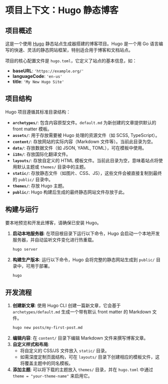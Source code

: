 # 项目上下文：Hugo 静态博客

## 项目概述
这是一个使用 [Hugo](https://gohugo.io/) 静态站点生成器搭建的博客项目。Hugo 是一个用 Go 语言编写的快速、灵活的静态网站框架，特别适合用于博客和文档站点。

项目的核心配置文件是 `hugo.toml`，它定义了站点的基本信息，如：
- **baseURL**: `'https://example.org/'`
- **languageCode**: `'en-us'`
- **title**: `'My New Hugo Site'`

## 项目结构
Hugo 项目遵循其标准目录结构：
- **`archetypes/`**: 包含内容原型文件。`default.md` 为新创建的文章提供默认的 front matter 模板。
- **`assets/`**: 用于存放需要被 Hugo 处理的资源文件（如 SCSS, TypeScript）。
- **`content/`**: 存放网站的实际内容（Markdown 文件等）。当前此目录为空。
- **`data/`**: 存放数据文件（如 JSON, YAML, TOML），可在模板中使用。
- **`i18n/`**: 存放国际化翻译文件。
- **`layouts/`**: 存放自定义的 HTML 模板文件。当前此目录为空，意味着站点将使用默认主题或 `themes/` 目录中的主题。
- **`static/`**: 存放静态文件（如图片、CSS、JS），这些文件会被直接复制到最终的 `public/` 目录中。
- **`themes/`**: 存放 Hugo 主题。
- **`public/`**: Hugo 构建后生成的最终静态网站文件存放于此。

## 构建与运行
要本地预览和开发此博客，请确保已安装 Hugo。

1.  **启动本地服务器**:
    在项目根目录下运行以下命令，Hugo 会启动一个本地开发服务器，并自动监听文件变化进行热重载。
    ```bash
    hugo server
    ```

2.  **构建生产版本**:
    运行以下命令，Hugo 会将完整的静态网站生成到 `public/` 目录中，可用于部署。
    ```bash
    hugo
    ```

## 开发流程
1.  **创建新文章**:
    使用 Hugo CLI 创建一篇新文章，它会基于 `archetypes/default.md` 生成一个带有默认 front matter 的 Markdown 文件。
    ```bash
    hugo new posts/my-first-post.md
    ```
2.  **编辑内容**:
    在 `content/` 目录下编辑 Markdown 文件来撰写博客文章。
3.  **自定义样式和布局**:
    - 将自定义的 CSS/JS 文件放入 `static/` 目录。
    - 如需深度定制页面结构，可在 `layouts/` 目录下创建相应的模板文件，这将覆盖主题中的同名模板。
4.  **添加主题**:
    可以将下载的主题放入 `themes/` 目录，并在 `hugo.toml` 中通过 `theme = "your-theme-name"` 来启用它。